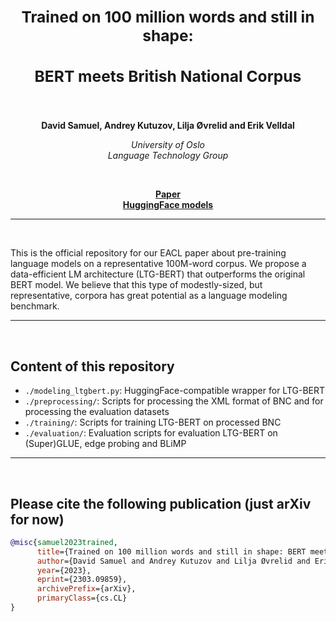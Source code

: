 <h2 align="center"><b><h3>Trained on 100 million words and still in shape:</h3><h3>BERT meets British National Corpus</h3></b></h2><br>


<p align="center">
  <b>David Samuel, Andrey Kutuzov, Lilja Øvrelid and Erik Velldal</b>
</p>

<p align="center">
  <i>
    University of Oslo<br>
    Language Technology Group<br>
  </i>
</p>
<br>

<p align="center">
  <a href="https://arxiv.org/abs/2303.09859"><b>Paper</b></a><br>
  <a href="https://huggingface.co/ltg/bnc-bert-span"><b>HuggingFace models</b></a>
</p>

<!--
<p align="center">
  <img src="img/overall.png" alt="Illustration of our model." width="720"/>  
</p>
-->
_______

<br>

This is the official repository for our EACL paper about pre-training language models on a representative 100M-word corpus. We propose a data-efficient LM architecture (LTG-BERT) that outperforms the original BERT model. We believe that this type of modestly-sized, but representative, corpora has great potential as a language modeling benchmark.

_______

<br>

## Content of this repository

- `./modeling_ltgbert.py`: HuggingFace-compatible wrapper for LTG-BERT
- `./preprocessing/`: Scripts for processing the XML format of BNC and for processing the evaluation datasets
- `./training/`: Scripts for training LTG-BERT on processed BNC
- `./evaluation/`: Evaluation scripts for evaluation LTG-BERT on (Super)GLUE, edge probing and BLiMP

_______

<br>

## Please cite the following publication (just arXiv for now)
```bibtex
@misc{samuel2023trained,
      title={Trained on 100 million words and still in shape: BERT meets British National Corpus}, 
      author={David Samuel and Andrey Kutuzov and Lilja Øvrelid and Erik Velldal},
      year={2023},
      eprint={2303.09859},
      archivePrefix={arXiv},
      primaryClass={cs.CL}
}
```
